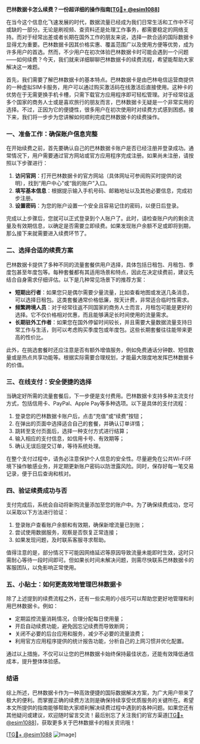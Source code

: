 **巴林数据卡怎么续费？一份超详细的操作指南[[TG💪+ @esim1088](https://t.me/s/esim1088)]**

在当今这个信息化飞速发展的时代，数据流量已经成为我们日常生活和工作中不可或缺的一部分。无论是刷视频、查资料还是处理工作事务，都需要稳定的网络支持。而对于经常出差或者长期在国外工作的朋友来说，选择一款合适的国际数据卡显得尤为重要。巴林数据卡因其价格实惠、覆盖范围广以及使用方便等优势，成为许多用户的首选。然而，不少用户在初次体验巴林数据卡时可能会遇到一个问题——如何续费？今天，我们就来详细聊聊巴林数据卡的续费流程，希望能帮助大家解决这一难题。

首先，我们需要了解巴林数据卡的基本特点。巴林数据卡是由巴林电信运营商提供的一种虚拟SIM卡服务，用户可以通过购买激活码在线激活后直接使用。这种卡的优势在于无需更换手机卡槽，只需下载官方应用程序即可轻松管理。对于经常往返多个国家的商务人士或是喜欢旅行的朋友而言，巴林数据卡无疑是一个非常实用的选择。不过，正因为它的便捷性，很多用户在初次使用时对续费方式感到困惑。接下来，我们将一步步为您讲解如何顺利完成巴林数据卡的续费操作。

### **一、准备工作：确保账户信息完整**
在开始续费之前，首先要确认自己的巴林数据卡账户是否已经注册并登录成功。通常情况下，用户需要通过官方网站或官方应用程序完成注册。如果尚未注册，请按照以下步骤进行：

1. **访问官网**：打开巴林数据卡的官方网站（具体网址可参阅购买时提供的说明），找到“用户中心”或“我的账户”入口。
2. **填写基本信息**：根据提示输入手机号码、邮箱地址以及其他必要信息，完成初步注册。
3. **设置密码**：为您的账户设置一个安全且容易记住的密码，以便日后登录。

完成以上步骤后，您就可以正式登录到个人账户了。此时，请检查账户内的剩余流量及有效期信息，以确定是否需要立即续费。如果发现账户余额不足或即将到期，那么接下来就需要进入续费环节了。

### **二、选择合适的续费方案**
巴林数据卡提供了多种不同的流量套餐供用户选择，具体包括日租包、月租包、季度包甚至年度包等。每种套餐都有其适用场景和特点，因此在决定续费前，建议先结合自身需求仔细评估。以下是几种常见场景下的推荐方案：

- **短期出行者**：如果您只是偶尔需要少量流量，比如查看地图或发送几条消息，可以选择日租包。这类套餐通常价格低廉，按天计费，非常适合临时性需求。
- **频繁跨境人员**：对于经常往返不同国家的商务人士而言，月租包可能是更好的选择。它不仅价格相对优惠，而且能够满足长时间使用的流量需求。
- **长期驻外工作者**：如果您在国外停留时间较长，并且需要大量数据流量支持日常工作与生活，则可以考虑购买季度包或年度包。这些长期套餐往往能带来更高的性价比。

此外，在挑选套餐时还应注意是否有额外增值服务，例如免费通话分钟数、短信数量或是热点共享功能等。根据实际需要合理规划，才能最大限度地发挥巴林数据卡的价值。

### **三、在线支付：安全便捷的选择**
当确定好所需的流量套餐后，下一步便是支付费用。巴林数据卡支持多种主流支付方式，包括信用卡、PayPal、Apple Pay等多种选项。以下是具体的支付流程：

1. 登录您的巴林数据卡账户后，点击“充值”或“续费”按钮；
2. 在弹出的页面中选择适合自己的套餐，并确认订单详情；
3. 跳转至支付页面后，选择一种支付方式进行结算；
4. 输入相应的支付信息，如信用卡号、有效期等；
5. 确认无误后提交订单，等待系统处理。

在整个支付过程中，请务必注意保护个人信息的安全性。尽量避免在公共Wi-Fi环境下操作敏感业务，并定期更新账户密码以防泄露风险。同时，保存好每一笔交易记录，便于日后查询和核对。

### **四、验证续费成功与否**
支付完成后，系统会自动将新购流量添加至您的账户中。为了确保续费成功，您可以采取以下方法进行验证：

1. 登录账户查看账户余额和有效期，确保新增流量已到账；
2. 尝试使用数据服务，观察是否恢复正常连接；
3. 如果发现问题，及时联系客服寻求帮助。

值得注意的是，部分情况下可能因网络延迟等原因导致流量未能即时生效，这时只需耐心等待一段时间即可。但如果长时间未解决问题，则需尽快联系巴林数据卡的客服团队，以免影响正常使用。

### **五、小贴士：如何更高效地管理巴林数据卡**
除了上述提到的续费流程之外，还有一些实用的小技巧可以帮助您更好地管理和利用巴林数据卡。例如：

- 定期监控流量消耗情况，合理分配每日使用量；
- 开启自动续费功能，避免因忘记续费而导致断网；
- 关闭不必要的后台应用和服务，减少不必要的流量浪费；
- 利用官方应用程序提供的统计报告功能，分析自己的上网习惯并优化配置。

通过以上措施，不仅可以让您的巴林数据卡始终保持最佳状态，还能有效降低通信成本，提升整体体验感。

### **结语**
综上所述，巴林数据卡作为一种高效便捷的国际数据解决方案，为广大用户带来了极大的便利。而掌握正确的续费方法则是确保持续享受优质服务的关键所在。希望本文所提供的指南能够帮助大家顺利解决续费过程中遇到的各种问题。如果您还有其他疑问或建议，欢迎随时留言交流！最后别忘了关注我们的官方渠道[[TG💪+ @esim1088](https://t.me/s/esim1088)]，获取更多关于巴林数据卡的相关资讯哦！

[[TG💪+ @esim1088](https://t.me/s/esim1088) ![Image](https://i.postimg.cc/4NQfJmqS/Snipaste-2025-05-13-00-14-12.png)]